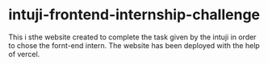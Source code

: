 ﻿# intuji-frontend-internship-challenge
 This i sthe website created to complete the task given by the intuji in order to chose the fornt-end intern.
 The website has been deployed with the help of vercel.
